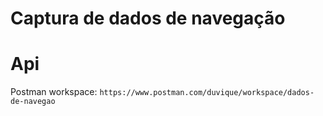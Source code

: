 # Captura de dados de navegação

# Api

Postman workspace: `https://www.postman.com/duvique/workspace/dados-de-navegao`
